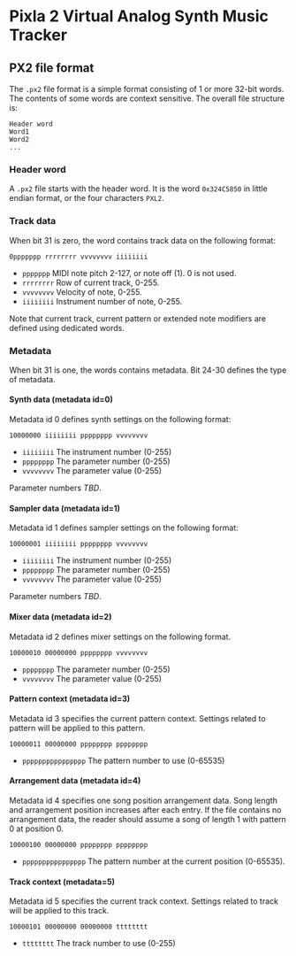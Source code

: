 # Pixla 2 Virtual Analog Synth Music Tracker

## PX2 file format

The `.px2` file format is a simple format consisting of 1 or
more 32-bit words. The contents of some words are context sensitive. The overall
file structure is: 

```
Header word
Word1 
Word2
... 
```
### Header word 
A `.px2` file starts with the header word. It is the word `0x324C5850` in little endian format,
or the four characters `PXL2`.

### Track data

When bit 31 is zero, the word contains track data on the following format:

`0ppppppp rrrrrrrr vvvvvvvv iiiiiiii`

* `ppppppp` MIDI note pitch 2-127, or note off (1). 0 is not used.
* `rrrrrrrr` Row of current track, 0-255.
* `vvvvvvvv` Velocity of note, 0-255.
* `iiiiiiii` Instrument number of note, 0-255.

Note that current track, current pattern or extended note modifiers are defined
using dedicated words.

### Metadata

When bit 31 is one, the words contains metadata. Bit 24-30 defines
the type of metadata. 

#### Synth data (metadata id=0)

Metadata id 0 defines synth settings on the following format:

`10000000 iiiiiiii pppppppp vvvvvvvv`

* `iiiiiiii` The instrument number (0-255)
* `pppppppp` The parameter number (0-255)
* `vvvvvvvv` The parameter value (0-255)

Parameter numbers _TBD_.  

#### Sampler data (metadata id=1)

Metadata id 1 defines sampler settings on the following format:

`10000001 iiiiiiii pppppppp vvvvvvvv`

* `iiiiiiii` The instrument number (0-255)
* `pppppppp` The parameter number (0-255)
* `vvvvvvvv` The parameter value (0-255)

Parameter numbers _TBD_.  

#### Mixer data (metadata id=2)

Metadata id 2 defines mixer settings on the following format.

`10000010 00000000 pppppppp vvvvvvvv`

* `pppppppp` The parameter number (0-255)
* `vvvvvvvv` The parameter value (0-255)

#### Pattern context (metadata id=3)

Metadata id 3 specifies the current pattern context. Settings related to
pattern will be applied to this pattern.

`10000011 00000000 pppppppp pppppppp`

* `pppppppppppppppp`  The pattern number to use (0-65535)

#### Arrangement data (metadata id=4)

Metadata id 4 specifies one song position arrangement data.
Song length and arrangement position increases after each entry. If the file contains no arrangement
data, the reader should assume a song of length 1 with pattern 0 at position 0.

`10000100 00000000 pppppppp pppppppp`

* `pppppppppppppppp` The pattern number at the current position (0-65535).

#### Track context (metadata=5)

Metadata id 5 specifies the current track context. Settings related to 
track will be applied to this track.

`10000101 00000000 00000000 tttttttt`
* `tttttttt`  The track number to use (0-255)

